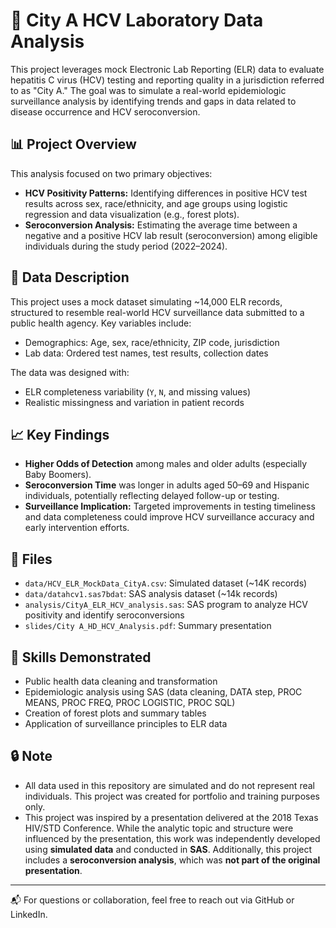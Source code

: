 # 🧪 City A HCV Laboratory Data Analysis

This project leverages mock Electronic Lab Reporting (ELR) data to evaluate hepatitis C virus (HCV) testing and reporting quality in a jurisdiction referred to as "City A." The goal was to simulate a real-world epidemiologic surveillance analysis by identifying trends and gaps in data related to disease occurrence and HCV seroconversion.

## 📊 Project Overview

This analysis focused on two primary objectives:
- **HCV Positivity Patterns:** Identifying differences in positive HCV test results across sex, race/ethnicity, and age groups using logistic regression and data visualization (e.g., forest plots).
- **Seroconversion Analysis:** Estimating the average time between a negative and a positive HCV lab result (seroconversion) among eligible individuals during the study period (2022–2024).

## 🧬 Data Description

This project uses a mock dataset simulating ~14,000 ELR records, structured to resemble real-world HCV surveillance data submitted to a public health agency. Key variables include:
- Demographics: Age, sex, race/ethnicity, ZIP code, jurisdiction
- Lab data: Ordered test names, test results, collection dates

The data was designed with:
- ELR completeness variability (`Y`, `N`, and missing values)
- Realistic missingness and variation in patient records

## 📈 Key Findings

- **Higher Odds of Detection** among males and older adults (especially Baby Boomers).
- **Seroconversion Time** was longer in adults aged 50–69 and Hispanic individuals, potentially reflecting delayed follow-up or testing.
- **Surveillance Implication:** Targeted improvements in testing timeliness and data completeness could improve HCV surveillance accuracy and early intervention efforts.

## 📁 Files

- `data/HCV_ELR_MockData_CityA.csv`: Simulated dataset (~14K records)
- `data/datahcv1.sas7bdat`: SAS analysis dataset (~14k records)
- `analysis/CityA_ELR_HCV_analysis.sas`: SAS program to analyze HCV positivity and identify seroconversions
- `slides/City A_HD_HCV_Analysis.pdf`: Summary presentation

## 🧠 Skills Demonstrated

- Public health data cleaning and transformation
- Epidemiologic analysis using SAS (data cleaning, DATA step, PROC MEANS, PROC FREQ, PROC LOGISTIC, PROC SQL)
- Creation of forest plots and summary tables
- Application of surveillance principles to ELR data

## 🔒 Note

- All data used in this repository are simulated and do not represent real individuals. This project was created for portfolio and training purposes only. 
- This project was inspired by a presentation delivered at the 2018 Texas HIV/STD Conference. While the analytic topic and structure were influenced by the presentation, this work was independently developed using **simulated data** and conducted in **SAS**. Additionally, this project includes a **seroconversion analysis**, which was **not part of the original presentation**.

---

📬 For questions or collaboration, feel free to reach out via GitHub or LinkedIn.

